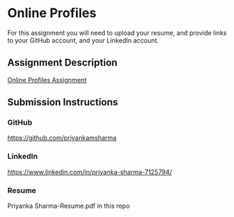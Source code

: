# Online Profiles
For this assignment you will need to upload your resume, and provide links to your GitHub account, and your LinkedIn account.

## Assignment Description
[Online Profiles Assignment](https://education.launchcode.org/liftoff/assignments/online-profiles/)

## Submission Instructions

### GitHub
https://github.com/priyankamsharma

### LinkedIn
https://www.linkedin.com/in/priyanka-sharma-7125794/

### Resume
Priyanka Sharma-Resume.pdf in this repo